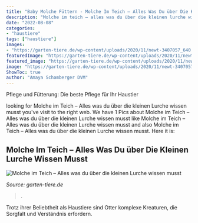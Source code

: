 ```yaml
---
title: "Baby Molche Füttern - Molche Im Teich – Alles Was Du über Die Kleinen Lurche Wissen Musst"
description: "Molche im teich – alles was du über die kleinen lurche wissen musst"
date: "2022-08-08"
categories:
- "haustiere"
tags: ["haustiere"]
images:
- "https://garten-tiere.de/wp-content/uploads/2020/11/newt-3407057_640.jpg"
featuredImage: "https://garten-tiere.de/wp-content/uploads/2020/11/newt-3407057_640.jpg"
featured_image: "https://garten-tiere.de/wp-content/uploads/2020/11/newt-3407057_640.jpg"
image: "https://garten-tiere.de/wp-content/uploads/2020/11/newt-3407057_640.jpg"
ShowToc: true
author: "Amaya Schamberger DVM"
---
```



Pflege und Fütterung: Die beste Pflege für Ihr Haustier

	

		
looking for Molche im Teich – Alles was du über die kleinen Lurche wissen musst you've visit to the right web. We have 1 Pics about Molche im Teich – Alles was du über die kleinen Lurche wissen musst like Molche im Teich – Alles was du über die kleinen Lurche wissen musst and also Molche im Teich – Alles was du über die kleinen Lurche wissen musst. Here it is:
		
    
## Molche Im Teich – Alles Was Du über Die Kleinen Lurche Wissen Musst

<img loading=lazy src="https://garten-tiere.de/wp-content/uploads/2020/11/newt-3407057_640.jpg" onerror="this.onerror=null;this.src='https://tse3.mm.bing.net/th?id=OIP.jnM7xphqyJTHq5k_ouWHDwHaE7&amp;pid=15.1';" alt="Molche im Teich – Alles was du über die kleinen Lurche wissen musst">

_Source: garten-tiere.de_

>. 

	

Trotz ihrer Beliebtheit als Haustiere sind Otter komplexe Kreaturen, die Sorgfalt und Verständnis erfordern.

